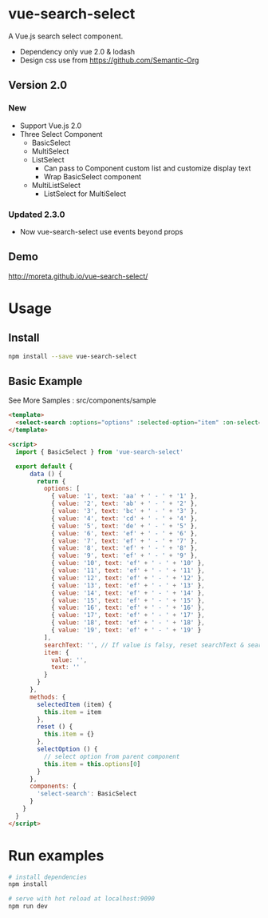 # vue-search-select

A Vue.js search select component.

+ Dependency only vue 2.0 & lodash
+ Design css use from <https://github.com/Semantic-Org>

## Version 2.0

### New

+ Support Vue.js 2.0
+ Three Select Component
  + BasicSelect
  + MultiSelect
  + ListSelect
    + Can pass to Component custom list and customize display text
    + Wrap BasicSelect component
  + MultiListSelect
    + ListSelect for MultiSelect

### Updated 2.3.0

+ Now vue-search-select use events beyond props

## Demo

<http://moreta.github.io/vue-search-select/>

# Usage

## Install

```bash
npm install --save vue-search-select
```

## Basic Example

See More Samples : src/components/sample

```html
<template>
  <select-search :options="options" :selected-option="item" :on-select="selectedItem"></select-search>
</template>

<script>
  import { BasicSelect } from 'vue-search-select'

  export default {
      data () {
        return {
          options: [
            { value: '1', text: 'aa' + ' - ' + '1' },
            { value: '2', text: 'ab' + ' - ' + '2' },
            { value: '3', text: 'bc' + ' - ' + '3' },
            { value: '4', text: 'cd' + ' - ' + '4' },
            { value: '5', text: 'de' + ' - ' + '5' },
            { value: '6', text: 'ef' + ' - ' + '6' },
            { value: '7', text: 'ef' + ' - ' + '7' },
            { value: '8', text: 'ef' + ' - ' + '8' },
            { value: '9', text: 'ef' + ' - ' + '9' },
            { value: '10', text: 'ef' + ' - ' + '10' },
            { value: '11', text: 'ef' + ' - ' + '11' },
            { value: '12', text: 'ef' + ' - ' + '12' },
            { value: '13', text: 'ef' + ' - ' + '13' },
            { value: '14', text: 'ef' + ' - ' + '14' },
            { value: '15', text: 'ef' + ' - ' + '15' },
            { value: '16', text: 'ef' + ' - ' + '16' },
            { value: '17', text: 'ef' + ' - ' + '17' },
            { value: '18', text: 'ef' + ' - ' + '18' },
            { value: '19', text: 'ef' + ' - ' + '19' }
          ],
          searchText: '', // If value is falsy, reset searchText & searchItem
          item: {
            value: '',
            text: ''
          }
        }
      },
      methods: {
        selectedItem (item) {
          this.item = item
        },
        reset () {
          this.item = {}
        },
        selectOption () {
          // select option from parent component
          this.item = this.options[0]
        }
      },
      components: {
        'select-search': BasicSelect
      }
    }
  }
</script>
```


# Run examples

```bash
# install dependencies
npm install

# serve with hot reload at localhost:9090
npm run dev
```
